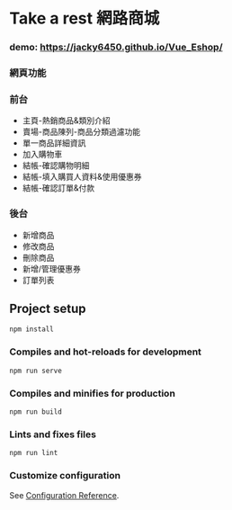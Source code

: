 # Take a rest 網路商城
### demo: https://jacky6450.github.io/Vue_Eshop/ 
### 網頁功能
### 前台
* 主頁-熱銷商品&類別介紹
* 賣場-商品陳列-商品分類過濾功能
* 單一商品詳細資訊
* 加入購物車
* 結帳-確認購物明細
* 結帳-填入購買人資料&使用優惠券
* 結帳-確認訂單&付款
### 後台
* 新增商品
* 修改商品
* 刪除商品
* 新增/管理優惠券
* 訂單列表
## Project setup
```
npm install
```

### Compiles and hot-reloads for development
```
npm run serve
```

### Compiles and minifies for production
```
npm run build
```

### Lints and fixes files
```
npm run lint
```

### Customize configuration
See [Configuration Reference](https://cli.vuejs.org/config/).
